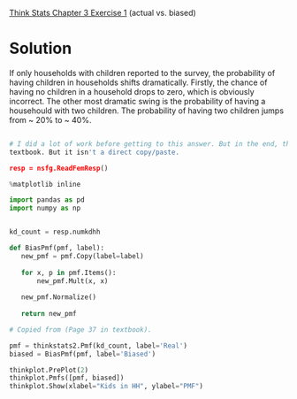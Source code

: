[Think Stats Chapter 3 Exercise 1](http://greenteapress.com/thinkstats2/html/thinkstats2004.html#toc31) (actual vs. biased)

# Solution

If only households with children reported to the survey, the probability of having children in households shifts dramatically. 
Firstly, the chance of having no children in a household drops to zero, which is obviously incorrect. The other most dramatic
swing is the probability of having a househould with two children. The probability of having two children jumps from ~ 20% to ~ 40%.

 ```python

# I did a lot of work before getting to this answer. But in the end, this answer is mostly derived from the solution in the 
textbook. But it isn't a direct copy/paste.

resp = nsfg.ReadFemResp()

%matplotlib inline

import pandas as pd
import numpy as np


kd_count = resp.numkdhh

def BiasPmf(pmf, label): 
    new_pmf = pmf.Copy(label=label) 
    
    for x, p in pmf.Items(): 
        new_pmf.Mult(x, x) 
        
    new_pmf.Normalize() 
    
    return new_pmf

# Copied from (Page 37 in textbook). 

pmf = thinkstats2.Pmf(kd_count, label='Real')
biased = BiasPmf(pmf, label='Biased')

thinkplot.PrePlot(2)
thinkplot.Pmfs([pmf, biased])
thinkplot.Show(xlabel="Kids in HH", ylabel="PMF")

```
